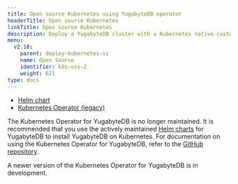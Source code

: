 ```yaml
---
title: Open source Kubernetes using YugabyteDB operator
headerTitle: Open source Kubernetes
linkTitle: Open source Kubernetes
description: Deploy a YugabyteDB cluster with a Kubernetes native customer resource.
menu:
  v2.18:
    parent: deploy-kubernetes-sz
    name: Open Source
    identifier: k8s-oss-2
    weight: 621
type: docs
---
```


<ul class="nav nav-tabs-alt nav-tabs-yb">
  <li >
    <a href="../helm-chart/" class="nav-link">
      <i class="fa-regular fa-dharmachakra" aria-hidden="true"></i>
      Helm chart
    </a>
  </li>
  <li >
    <a href="../yugabyte-operator/" class="nav-link active">
      <i class="fa-solid fa-cubes" aria-hidden="true"></i>
      Kubernetes Operator (legacy)
    </a>
  </li>
</ul>

The Kubernetes Operator for YugabyteDB is no longer maintained. It is recommended that you use the actively maintained [Helm charts](../helm-chart/) for YugabyteDB to install YugabyteDB on Kubernetes. For documentation on using the Kubernetes Operator for YugabyteDB, refer to the [GitHub repository](https://github.com/yugabyte/yugabyte-operator).

A newer version of the Kubernetes Operator for YugabyteDB is in development.
